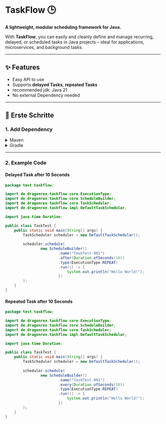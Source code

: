 ﻿# TaskFlow 🕒
**A lightweight, modular scheduling framework for Java.**

With **TaskFlow**, you can easily and cleanly define and 
manage recurring, delayed, or scheduled tasks in Java projects – ideal 
for applications, microservices, and background tasks.

---

## ✨ Features

- Easy API to use
- Supports **delayed Tasks**, **repeated Tasks**
- recommended jdk: Java 21
- No external Dependency needed

---

## 🚀 Erste Schritte

### 1. Add Dependency

<details>
<summary>Maven</summary>

```xml
<dependencies>
    <!-- Placeholder
    <dependency>
        <groupId>io.taskflow</groupId>
        <artifactId>taskflow-core</artifactId>
        <version>1.0.0</version>
    </dependency>
    -->
</dependencies>
```
</details>

<details> 
<summary>Gradle</summary>

```Kotlin
dependencies {
    // Placeholder
    //implementation("io.taskflow:taskflow-core:1.0.0")
}
```
</details>

---

### 2. Example Code
#### Delayed Task after 10 Seconds

```java
package test.taskflow;

import de.dragonrex.taskflow.core.ExecutionType;
import de.dragonrex.taskflow.core.ScheduleBuilder;
import de.dragonrex.taskflow.core.TaskScheduler;
import de.dragonrex.taskflow.impl.DefaultTaskSchedular;

import java.time.Duration;

public class TaskTest {
    public static void main(String[] args) {
        TaskScheduler scheduler = new DefaultTaskSchedular();
        
        scheduler.schedule(
                new ScheduleBuilder()
                        .name("TaskTest-001")
                        .after(Duration.ofSeconds(10))
                        .type(ExecutionType.REPEAT)
                        .run(() -> {
                            System.out.println("Hello World!");
                        })
        );
    }
}
```

#### Repeated Task after 10 Seconds

```java
package test.taskflow;

import de.dragonrex.taskflow.core.ExecutionType;
import de.dragonrex.taskflow.core.ScheduleBuilder;
import de.dragonrex.taskflow.core.TaskScheduler;
import de.dragonrex.taskflow.impl.DefaultTaskSchedular;

import java.time.Duration;

public class TaskTest {
    public static void main(String[] args) {
        TaskScheduler scheduler = new DefaultTaskSchedular();
        
        scheduler.schedule(
                new ScheduleBuilder()
                        .name("TaskTest-001")
                        .every(Duration.ofSeconds(10))
                        .type(ExecutionType.REPEAT)
                        .run(() -> {
                            System.out.println("Hello World!");
                        })
        );
    }
}
```
